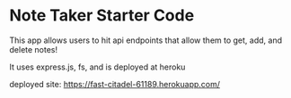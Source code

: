 # Note Taker Starter Code
This app allows users to hit api endpoints that allow them to get, add, and delete notes!

It uses express.js, fs, and is deployed at heroku

deployed site: https://fast-citadel-61189.herokuapp.com/